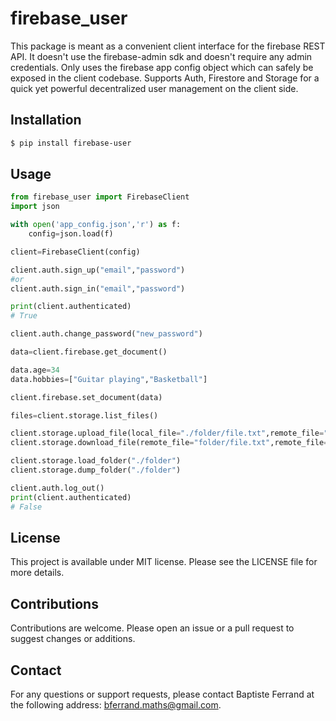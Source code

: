 
# firebase_user

This package is meant as a convenient client interface for the firebase REST API.
It doesn't use the firebase-admin sdk and doesn't require any admin credentials.
Only uses the firebase app config object which can safely be exposed in the client codebase.
Supports Auth, Firestore and Storage for a quick yet powerful decentralized user management on the client side.


## Installation

```bash
$ pip install firebase-user
```

## Usage

```python
from firebase_user import FirebaseClient
import json

with open('app_config.json','r') as f:
    config=json.load(f)

client=FirebaseClient(config)

client.auth.sign_up("email","password")
#or
client.auth.sign_in("email","password")

print(client.authenticated)
# True

client.auth.change_password("new_password")

data=client.firebase.get_document()

data.age=34
data.hobbies=["Guitar playing","Basketball"]

client.firebase.set_document(data)

files=client.storage.list_files()

client.storage.upload_file(local_file="./folder/file.txt",remote_file="folder/file.txt")
client.storage.download_file(remote_file="folder/file.txt",remote_file="./folder/file.txt")

client.storage.load_folder("./folder")
client.storage.dump_folder("./folder")

client.auth.log_out()
print(client.authenticated)
# False

```

## License

This project is available under MIT license. Please see the LICENSE file for more details.

## Contributions

Contributions are welcome. Please open an issue or a pull request to suggest changes or additions.

## Contact

For any questions or support requests, please contact Baptiste Ferrand at the following address: bferrand.maths@gmail.com.
